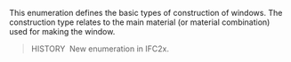 This enumeration defines the basic types of construction of windows. The construction type relates to the main material (or material combination) used for making the window.

> HISTORY&nbsp; New enumeration in IFC2x.
